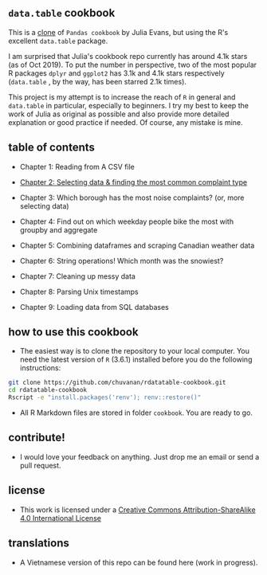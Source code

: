 

## `data.table` cookbook

This is a [clone](https://github.com/jvns/pandas-cookbook) of `Pandas cookbook`
by Julia Evans, but using the R's excellent `data.table` package.

I am surprised that Julia's cookbook repo currently has around 4.1k stars (as of
Oct 2019). To put the number in perspective, two of the most popular R packages
`dplyr` and `ggplot2` has 3.1k and 4.1k stars respectively (`data.table` , by
the way, has been starred 2.1k times).

This project is my attempt is to increase the reach of `R` in general and
`data.table` in particular, especially to beginners. I try my best to keep the
work of Julia as original as possible and also provide more detailed explanation
or good practice if needed. Of course, any mistake is mine.

## table of contents

* Chapter 1: Reading from A CSV file

* [Chapter 2: Selecting data & finding the most common complaint type](http://htmlpreview.github.io/?https://github.com/chuvanan/rdatatable-cookbook/blob/master/cookbook/chapter2-selecting-data.html)

* Chapter 3: Which borough has the most noise complaints? (or, more selecting data)

* Chapter 4: Find out on which weekday people bike the most with groupby and aggregate

* Chapter 5: Combining dataframes and scraping Canadian weather data

* Chapter 6: String operations! Which month was the snowiest?

* Chapter 7: Cleaning up messy data

* Chapter 8: Parsing Unix timestamps

* Chapter 9: Loading data from SQL databases

## how to use this cookbook

* The easiest way is to clone the repository to your local computer. You need
  the latest version of `R` (3.6.1) installed before you do the following
  instructions:

``` bash
git clone https://github.com/chuvanan/rdatatable-cookbook.git
cd rdatatable-cookbook
Rscript -e "install.packages('renv'); renv::restore()"
```

* All R Markdown files are stored in folder `cookbook`. You are ready to go.

## contribute!

* I would love your feedback on anything. Just drop me an email or send a pull
  request.

## license

* This work is licensed under a [Creative Commons Attribution-ShareAlike 4.0 International License](http://dcreativecommons.org/licenses/by-sa/4.0/)

## translations

* A Vietnamese version of this repo can be found here (work in progress).
